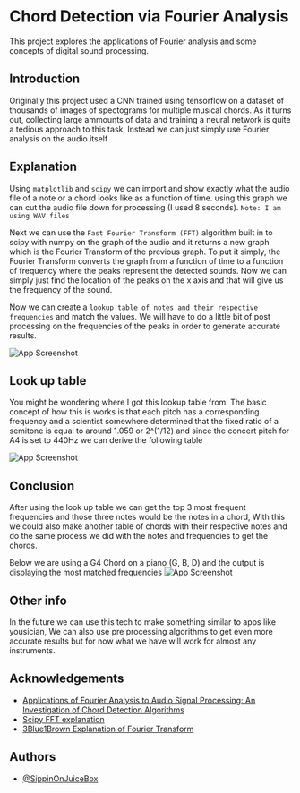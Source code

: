 
# Chord Detection via Fourier Analysis

This project explores the applications of Fourier analysis and some concepts of digital sound processing.

## Introduction

Originally this project used a CNN trained using tensorflow on a dataset of thousands of images of spectograms for multiple musical chords. As it turns out, collecting large ammounts of data and training a neural network is quite a tedious approach to this task, Instead we can just simply use Fourier analysis on the audio itself
##   Explanation

Using ``matplotlib`` and ``scipy`` we can import and show exactly what the audio file of a note or a chord looks like as a function of time.
using this graph we can cut the audio file down for processing (I used 8 seconds). ``Note: I am using WAV files``

Next we can use the ``Fast Fourier Transform (FFT)`` algorithm built in to scipy with numpy on the graph of the audio and it returns a new graph
which is the Fourier Transform of the previous graph. To put it simply, the Fourier Transform converts the graph from a function of time to a function of frequency
where the peaks represent the detected sounds. Now we can simply just find the location of the peaks on the x axis and that will give us the frequency of the sound.

Now we can create a ``lookup table of notes and their respective frequencies`` and match the values.
We will have to do a little bit of post processing on the frequencies of the peaks in order to generate accurate results.



![App Screenshot](https://media.discordapp.net/attachments/947249030306607114/947277548818153553/unknown.png?width=1336&height=671)



## Look up table

You might be wondering where I got this lookup table from.
The basic concept of how this is works is that each pitch has a corresponding frequency  and a scientist somewhere  determined that the fixed ratio of a semitone is equal to around 1.059 or 2^(1/12) and since the concert pitch for A4 is set to 440Hz we can derive the following table


![App Screenshot](https://cdn.discordapp.com/attachments/351867028589510656/947667776384929903/unknown.png)


## Conclusion
After using the look up table we can get the top 3 most frequent frequencies and those three notes would be the notes in a chord, With this we could also make another table of chords with their respective notes and do the same process we did with the notes and frequencies to get the chords.

Below we are using a G4 Chord on a piano (G, B, D) and the output is displaying the most matched frequencies
![App Screenshot](https://cdn.discordapp.com/attachments/351867028589510656/947740942662791218/be5f64476ebb4accba7c96bf001c92dd.gif)

## Other info

In the future we can use this tech to make something similar to apps like yousician, We can also use pre processing algorithms to get even more accurate results but for now what we have will work for almost any instruments.

## Acknowledgements

 - [Applications of Fourier Analysis to Audio Signal Processing: An Investigation of Chord Detection Algorithms](https://scholarship.claremont.edu/cgi/viewcontent.cgi?referer=&httpsredir=1&article=1575&context=cmc_theses)
 - [Scipy FFT explanation](https://docs.scipy.org/doc/scipy/reference/generated/scipy.fft.fft.html)
 - [3Blue1Brown Explanation of Fourier Transform](https://www.youtube.com/watch?v=spUNpyF58BY)

## Authors

- [@SippinOnJuiceBox](https://github.com/SippinOnJuiceBox)

